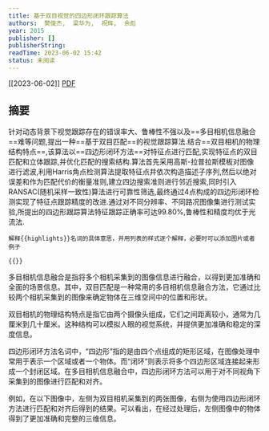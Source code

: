```yaml
---
title: 基于双目视觉的四边形闭环跟踪算法
authors:  樊俊杰,  梁华为,  祝辉,  余彪
year: 2015
publisher: []
publisherString: 
readTime: 2023-06-02 15:42
status: 未阅读
---
```

[[2023-06-02]]
[PDF](zotero://select/items/@FanJunJieJiYuShuangMuShiJueDeSiBianXingBiHuanGenZongSuanFa2015)

## 摘要
针对动态背景下视觉跟踪存在的错误率大、鲁棒性不强以及==多目相机信息融合==难等问题,提出一种==基于双目匹配==的视觉跟踪算法.结合==双目相机的物理结构特点==,该算法以==四边形闭环方法==对特征点进行匹配,实现特征点的双目匹配和立体跟踪,并优化匹配的搜索结构.算法首先采用高斯-拉普拉斯模板对图像进行滤波,利用Harris角点检测算法提取特征点并依次构造描述子序列,然后以绝对误差和作为匹配代价的衡量准则,建立四边搜索准则进行邻近搜索,同时引入RANSAC(随机采样一致性)算法进行可靠性筛选,最终通过4点构成的四边形闭环检测实现了特征点跟踪精度的改进.通过对不同分辨率、不同路况图像集进行测试实验,所提出的四边形跟踪算法特征跟踪正确率可达99.80%,鲁棒性和精度均优于光流法.

```tg
解释{{highlights}}名词的具体意思，并用列表的样式逐个解释，必要时可以添加图片或者例子
```
```tg
{{}}
```


多目相机信息融合是指将多个相机采集到的图像信息进行融合，以得到更加准确和全面的场景信息。其中，双目匹配是一种常用的多目相机信息融合方法，它通过比较两个相机采集到的图像来确定物体在三维空间中的位置和形状。

双目相机的物理结构特点是指它由两个摄像头组成，它们之间距离较小，通常为几厘米到几十厘米。这种结构可以模拟人眼的视觉系统，并提供更加准确和稳定的深度信息。

四边形闭环方法名词中，“四边形”指的是由四个点组成的矩形区域，在图像处理中常用于表示一个区域或者一个物体。而“闭环”则表示将多个四边形区域连接起来形成一个封闭区域。在多目相机信息融合中，四边形闭环方法可以用于对不同视角下采集到的图像进行匹配和对齐。

例如，在以下图像中，左侧为双目相机采集到的两张图像，右侧为使用四边形闭环方法进行匹配和对齐后得到的结果。可以看出，在经过处理后，左侧图像中的物体得到了更加准确和完整的三维信息。


